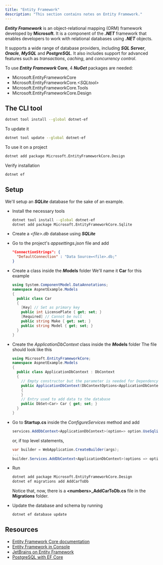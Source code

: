 ```yaml
---
title: "Entity Framework"
description: "This section contains notes on Entity Framework."
---
```


***Entity Framework*** is an object-relational mapping (ORM) framework developed by **Microsoft**. It is a component of the ***.NET*** framework that enables developers to work with relational databases using ***.NET*** objects.

It supports a wide range of database providers, including ***SQL Server***, ***Oracle***, ***MySQL*** and ***PostgreSQL***. It also includes support for advanced features such as *transactions*, *caching*, and *concurrency control*.

To use ***Entity Framework* Core**, 4 ***NuGet*** packages are needed:

- Microsoft.EntityFrameworkCore
- Microsoft.EntityFrameworkCore.*\<SQLtool>*
- Microsoft.EntityFrameworkCore.Tools
- Microsoft.EntityFrameworkCore.Design

## The CLI tool

```bash
dotnet tool install --global dotnet-ef
```

To update it

```bash
dotnet tool update --global dotnet-ef
```

To use it on a project

```bash
dotnet add package Microsoft.EntityFrameworkCore.Design
```

Verify installation

```bash
dotnet ef
```

## Setup

We'll setup an ***SQLite*** database for the sake of an example.

- Install the necessary tools

  ```bash
  dotnet tool install --global dotnet-ef
  dotnet add package Microsoft.EntityFrameworkCore.Sqlite
  ```

- Create a *\<file>.db* database using ***SQLite***
- Go to the project's *appsettings.json* file and add

  ```json
  "ConnectionStrings": {
    "DefaultConnection" : "Data Source=<file>.db;"
  }
  ```

- Create a class inside the ***M*odels** folder
  We'll name it **Car** for this example

  ```csharp
  using System.ComponentModel.DataAnnotations;
  namespace AspnetExample.Models
  {
    public class Car
    {
      [Key] // Set as primary key
      public int LicensePlate { get; set; }
      [Required] // Cannot be null
      public string Make { get; set; }
      public string Model { get; set; }
    }
  }
  ```

- Create the *ApplicationDbContext* class inside the ***M*odels** folder
  The file should look like this

  ```csharp
  using Microsoft.EntityFrameworkCore;
  namespace AspnetExample.Models
  {
    public class ApplicationDbContext : DbContext
    {
      // Empty constructor but the parameter is needed for Dependency Injection
      public ApplicationDbContext(DbContextOptions<ApplicationDbContext> options) : base(options)
      {
      }
      // Entry used to add data to the database
      public DbSet<Car> Car { get; set; }
    }
  }
  ```

- Go to **Startup.cs** inside the *ConfigureServices* method and add

  ```csharp
  services.AddDbContext<ApplicationDbContext>(option=> option.UseSqlite(Configuration.GetConnectionString("DefaultConnection")));
  ```

  or, if top level statements,

  ```csharp
  var builder = WebApplication.CreateBuilder(args);
  ...
  builder.Services.AddDbContext<ApplicationDbContext>(options => option.UseSqlite(builder.Configuration.GetConnectionString("DefaultConnection")));
  ```

- Run

  ```bash
  dotnet add package Microsoft.EntityFrameworkCore.Design
  dotnet ef migrations add AddCarToDb
  ```

  Notice that, now, there is a **\<numbers>_AddCarToDb.cs** file in the **Migrations** folder.
- Update the database and schema by running

  ```bash
  dotnet ef database update
  ```

## Resources

- [Entity Framework Core documentation](https://docs.microsoft.com/en-us/ef/core/)
- [Entity Framework in Console](https://www.entityframeworktutorial.net/efcore/entity-framework-core-console-application.aspx)
- [JetBrains on Entity Framework](https://www.jetbrains.com/dotnet/guide/tutorials/basics/entity-framework-core/)
- [PostgreSQL with EF Core](https://www.npgsql.org/efcore/index.html)
